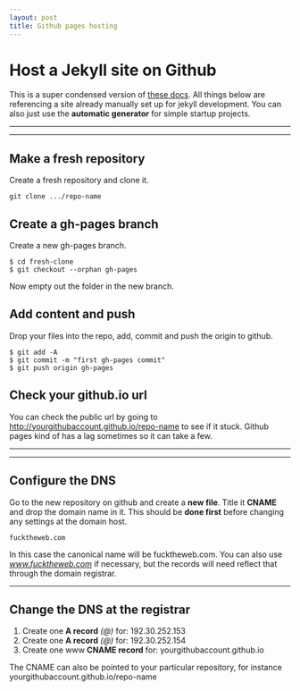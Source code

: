 ```yaml
---
layout: post
title: Github pages hosting
---
```


# Host a Jekyll site on Github

This is a super condensed version of [these docs](https://help.github.com/articles/creating-project-pages-manually/). All things below are referencing a site already manually set up for jekyll development. You can also just use the **automatic generator** for simple startup projects.

***
<hr class="rule">

## Make a fresh repository

Create a fresh repository and clone it.

    git clone .../repo-name


## Create a gh-pages branch

Create a new gh-pages branch.

    $ cd fresh-clone
    $ git checkout --orphan gh-pages

Now empty out the folder in the new branch.

## Add content and push

Drop your files into the repo, add, commit and push the origin to github.

    $ git add -A
    $ git commit -m "first gh-pages commit"
    $ git push origin gh-pages

## Check your github.io url

You can check the public url by going to http://yourgithubaccount.github.io/repo-name to see if it stuck. Github pages kind of has a lag sometimes so it can take a few.

***
<hr class="rule">

## Configure the DNS

Go to the new repository on github and create a **new file**. Title it **CNAME** and drop the domain name in it. This should be **done first** before changing any settings at the domain host.

    fucktheweb.com

In this case the canonical name will be fucktheweb.com. You can also use *www.fucktheweb.com* if necessary, but the records will need reflect that through the domain registrar.

***

## Change the DNS at the registrar

1. Create one **A record** *(@)* for: 192.30.252.153
2. Create one **A record** *(@)* for: 192.30.252.154
3. Create one www **CNAME record** for: yourgithubaccount.github.io

The CNAME can also be pointed to your particular repository, for instance yourgithubaccount.github.io/repo-name
